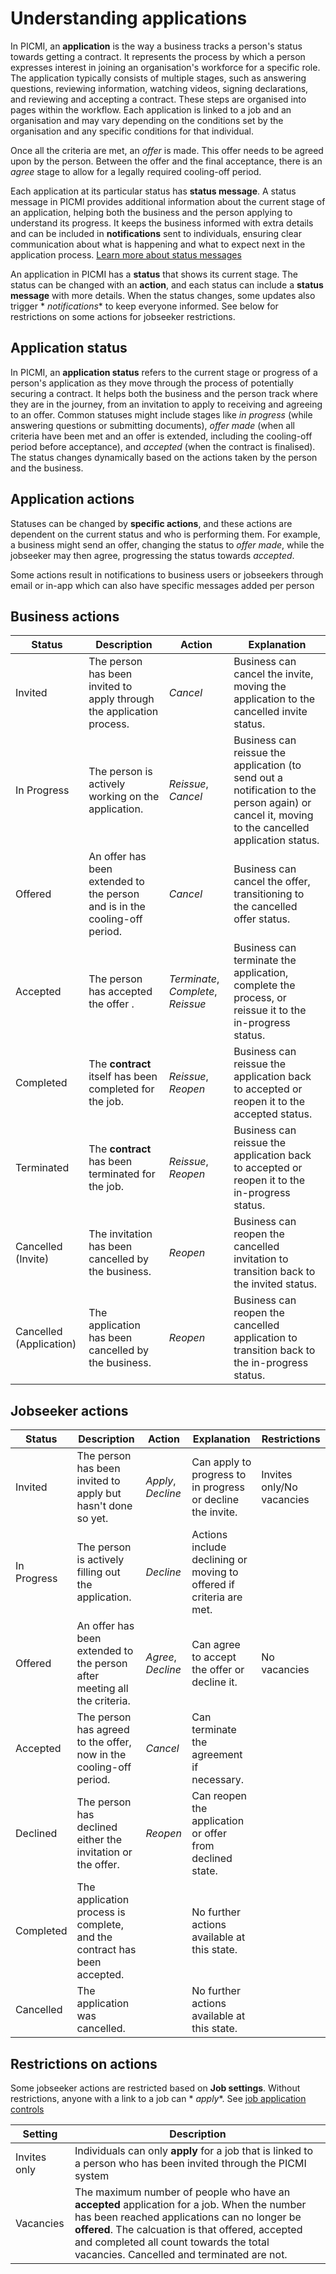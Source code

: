 # Understanding applications

In PICMI, an **application** is the way a business tracks a person's status towards getting a contract. It represents
the process by which a person expresses interest in joining an organisation's workforce for a specific role. The
application typically consists of multiple stages, such as answering questions, reviewing information, watching videos,
signing declarations, and reviewing and accepting a contract. These steps are organised into pages within the workflow.
Each application is linked to a job and an organisation and may vary depending on the conditions set by the organisation
and any specific conditions for that individual.

Once all the criteria are met, an _offer_ is made. This offer needs to be agreed upon by the person. Between the offer
and
the final acceptance, there is an _agree_ stage to allow for a legally required cooling-off period.

Each application at its particular status has **status message**. A status message in PICMI provides additional
information about the current stage of an application, helping both the business and the person applying to understand
its progress. It keeps the business informed with extra details and can be included in **notifications** sent to
individuals, ensuring clear communication about what is happening and what to expect next in the application
process. [Learn more about status messages](../article/status-message)

<prompt>

An application in PICMI has a **status** that shows its current stage. The status can be changed with an **action**, and
each status can include a **status message** with more details. When the status changes, some updates also trigger *
*notifications** to keep everyone informed. See below for restrictions on some actions for jobseeker restrictions.

</prompt>

## Application status

In PICMI, an **application status** refers to the current stage or progress of a person's application as they move
through the process of potentially securing a contract. It helps both the business and the person track where they are
in the journey, from an invitation to apply to receiving and agreeing to an offer. Common statuses might include stages
like *in progress* (while answering questions or submitting documents), *offer made* (when all criteria have been met
and an offer is extended, including the cooling-off period before acceptance), and *accepted* (when the contract is
finalised). The status changes dynamically based on the actions taken by the person and the business.

## Application actions

Statuses can be changed by **specific actions**, and these actions are dependent on the current status and who is
performing
them. For example, a business might send an offer, changing the status to *offer made*, while the jobseeker may then
agree,
progressing the status towards *accepted*.

<prompt>

Some actions result in notifications to business users or jobseekers through email or in-app which can also have
specific messages added per person

</prompt>

## Business actions

| **Status**              | **Description**                                                            | **Action**                         | **Explanation**                                                                                                                                 |
|-------------------------|----------------------------------------------------------------------------|------------------------------------|-------------------------------------------------------------------------------------------------------------------------------------------------|
| Invited                 | The person has been invited to apply through the application process.      | *Cancel*                           | Business can cancel the invite, moving the application to the cancelled invite status.                                                          |
| In Progress             | The person is actively working on the application.                         | *Reissue*, *Cancel*                | Business can reissue the application (to send out a notification to the person again) or cancel it, moving to the cancelled application status. |
| Offered                 | An offer has been extended to the person and is in the cooling-off period. | *Cancel*                           | Business can cancel the offer, transitioning to the cancelled offer status.                                                                     |
| Accepted                | The person has accepted the offer .                                        | *Terminate*, *Complete*, *Reissue* | Business can terminate the application, complete the process, or reissue it to the in-progress status.                                          |
| Completed               | The **contract** itself has been completed for the job.                    | *Reissue*, *Reopen*                | Business can reissue the application back to accepted or reopen it to the accepted status.                                                                       |
| Terminated              | The **contract** has been terminated for the job.                          | *Reissue*, *Reopen*                | Business can reissue the application back to accepted or reopen it to the in-progress status.                                                   |
| Cancelled (Invite)      | The invitation has been cancelled by the business.                         | *Reopen*                           | Business can reopen the cancelled invitation to transition back to the invited status.                                                          |
| Cancelled (Application) | The application has been cancelled by the business.                        | *Reopen*                           | Business can reopen the cancelled application to transition back to the in-progress status.                                                     |

## Jobseeker actions

| **Status**  | **Description**                                                          | **Action**         | **Explanation**                                                     | **Restrictions**          |
|-------------|--------------------------------------------------------------------------|--------------------|---------------------------------------------------------------------|---------------------------|
| Invited     | The person has been invited to apply but hasn't done so yet.             | *Apply*, *Decline* | Can apply to progress to in progress or decline the invite.         | Invites only/No vacancies |
| In Progress | The person is actively filling out the application.                      | *Decline*          | Actions include declining or moving to offered if criteria are met. |                           |
| Offered     | An offer has been extended to the person after meeting all the criteria. | *Agree*, *Decline* | Can agree to accept the offer or decline it.                        | No vacancies              |
| Accepted    | The person has agreed to the offer, now in the cooling-off period.       | *Cancel*           | Can terminate the agreement if necessary.                           |                           |
| Declined    | The person has declined either the invitation or the offer.              | *Reopen*           | Can reopen the application or offer from declined state.            |                           |
| Completed   | The application process is complete, and the contract has been accepted. |                    | No further actions available at this state.                         |                           | 
| Cancelled   | The application was cancelled.                                           |                    | No further actions available at this state.                         |                           | 

## Restrictions on actions

Some jobseeker actions are restricted based on **Job settings**. Without restrictions, anyone with a link to a job can *
*apply**. See [job application controls](../article/job-application-controls)

| **Setting**  | **Description**                                                                                                                                                                                                                                                                          |
|--------------|------------------------------------------------------------------------------------------------------------------------------------------------------------------------------------------------------------------------------------------------------------------------------------------|
| Invites only | Individuals can only **apply** for a job that is linked to a person who has been invited through the PICMI system                                                                                                                                                                        |
| Vacancies    | The maximum number of people who have an **accepted** application for a job. When the number has been reached applications can no longer be **offered**. The calcuation is that offered, accepted and completed all count towards the total vacancies. Cancelled and terminated are not. |
